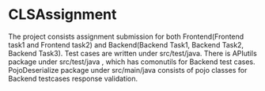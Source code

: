 # CLSAssignment

The project consists assignment submission for both Frontend(Frontend task1 and Frontend task2) and Backend(Backend Task1, Backend Task2, Backend Task3). Test cases are written under src/test/java. There is APIutils package under src/test/java , which has comonutils for Backend test cases. PojoDeserialize package under src/main/java consists of pojo classes for Backend testcases response validation.
